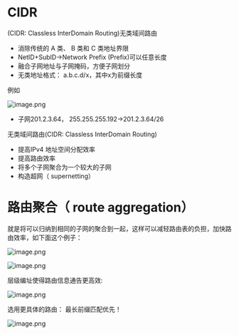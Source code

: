 
# CIDR
(CIDR: Classless InterDomain Routing)无类域间路由
* 消除传统的 A 类、 B 类和 C 类地址界限
* NetID+SubID→Network Prefix (Prefix)可以任意长度
* 融合子网地址与子网掩码，方便子网划分
* 无类地址格式： a.b.c.d/x，其中x为前缀长度

例如

![image.png](http://upload-images.jianshu.io/upload_images/1234352-9a7a12ef8608b389.png?imageMogr2/auto-orient/strip%7CimageView2/2/w/1240)

* 子网201.2.3.64， 255.255.255.192→201.2.3.64/26

无类域间路由(CIDR: Classless InterDomain Routing)
* 提高IPv4 地址空间分配效率
* 提高路由效率
* 将多个子网聚合为一个较大的子网
* 构造超网（ supernetting）

# 路由聚合（ route aggregation）
就是将可以归纳到相同的子网的聚合到一起，这样可以减轻路由表的负担，加快路由效率，如下面这个例子：

![image.png](http://upload-images.jianshu.io/upload_images/1234352-7c4f60ef63f9f70b.png?imageMogr2/auto-orient/strip%7CimageView2/2/w/1240)


![image.png](http://upload-images.jianshu.io/upload_images/1234352-9e0f43fec24e9068.png?imageMogr2/auto-orient/strip%7CimageView2/2/w/1240)

层级编址使得路由信息通告更高效:

![image.png](http://upload-images.jianshu.io/upload_images/1234352-a49bad920b34397b.png?imageMogr2/auto-orient/strip%7CimageView2/2/w/1240)

选用更具体的路由： 最长前缀匹配优先！

![image.png](http://upload-images.jianshu.io/upload_images/1234352-309f87aa7a4516e4.png?imageMogr2/auto-orient/strip%7CimageView2/2/w/1240)
